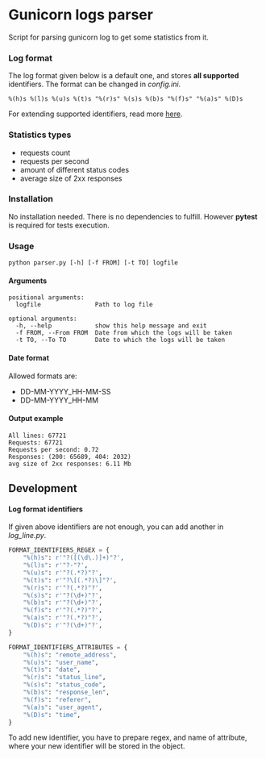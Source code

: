 # Gunicorn logs parser
Script for parsing gunicorn log to get some statistics from it.

### Log format
The log format given below is a default one, and stores **all supported** identifiers.
The format can be changed in _config.ini_.
```
%(h)s %(l)s %(u)s %(t)s "%(r)s" %(s)s %(b)s "%(f)s" "%(a)s" %(D)s
```
For extending supported identifiers, read more [here](#log-format-identifiers).
### Statistics types
- requests count 
- requests per second
- amount of different status codes
- average size of 2xx responses

### Installation
No installation needed. There is no dependencies to fulfill. 
However **pytest** is required for tests execution.

### Usage
```
python parser.py [-h] [-f FROM] [-t TO] logfile
```
#### Arguments
```
positional arguments:
  logfile               Path to log file

optional arguments:
  -h, --help            show this help message and exit
  -f FROM, --From FROM  Date from which the logs will be taken
  -t TO, --To TO        Date to which the logs will be taken
```
#### Date format
Allowed formats are:
- DD-MM-YYYY_HH-MM-SS
- DD-MM-YYYY_HH-MM

#### Output example
```
All lines: 67721
Requests: 67721
Requests per second: 0.72
Responses: (200: 65689, 404: 2032)
avg size of 2xx responses: 6.11 Mb
```

## Development
#### Log format identifiers
If given above identifiers are not enough, you can add another in _log_line.py_.
```python
FORMAT_IDENTIFIERS_REGEX = {
    "%(h)s": r'"?([(\d\.)]+)"?',
    "%(l)s": r'"?-"?',
    "%(u)s": r'"?(.*?)"?',
    "%(t)s": r'"?\[(.*?)\]"?',
    "%(r)s": r'"?(.*?)"?',
    "%(s)s": r'"?(\d+)"?',
    "%(b)s": r'"?(\d+)"?',
    "%(f)s": r'"?(.*?)"?',
    "%(a)s": r'"?(.*?)"?',
    "%(D)s": r'"?(\d+)"?',
}

FORMAT_IDENTIFIERS_ATTRIBUTES = {
    "%(h)s": "remote_address",
    "%(u)s": "user_name",
    "%(t)s": "date",
    "%(r)s": "status_line",
    "%(s)s": "status_code",
    "%(b)s": "response_len",
    "%(f)s": "referer",
    "%(a)s": "user_agent",
    "%(D)s": "time",
}
```
To add new identifier, you have to prepare regex, and name of attribute, where your new identifier will be stored in the object.